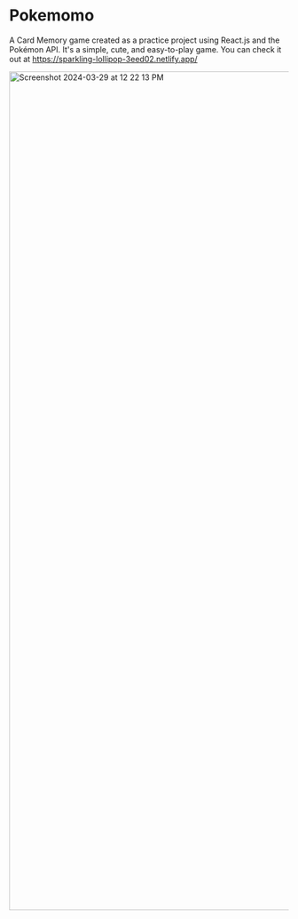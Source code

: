 # Pokemomo
A Card Memory game created as a practice project using React.js and the Pokémon API. It's a simple, cute, and easy-to-play game. You can check it out at https://sparkling-lollipop-3eed02.netlify.app/

<img width="1510" alt="Screenshot 2024-03-29 at 12 22 13 PM" src="https://github.com/JPL1205/Pokemomo/assets/116853859/c15824ba-ff60-47f5-a36c-9de290e135c3">
